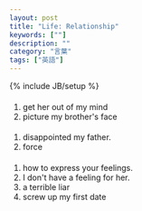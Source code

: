 ```yaml
---
layout: post
title: "Life: Relationship"
keywords: [""]
description: ""
category: "言葉"
tags: ["英語"]
---
```

{% include JB/setup %}

####
1. get her out of my mind
2. picture my brother's face

####
1. disappointed my father.
2. force

####
1. how to express your feelings.
2. I don't have a feeling for her.
3. a terrible liar
4. screw up my first date


